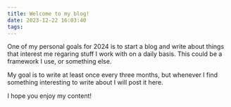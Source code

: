 ```yaml
---
title: Welcome to my blog!
date: 2023-12-22 16:03:40
tags:
---
```

One of my personal goals for 2024 is to start a blog and write about things that interest me regaring stuff I work with on a daily basis. This could be a framework I use, or something else. 

My goal is to write at least once every three months, but whenever I find something interesting to write about I will post it here. 

I hope you enjoy my content!